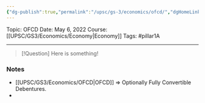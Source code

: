 ```yaml
---
{"dg-publish":true,"permalink":"/upsc/gs-3/economics/ofcd/","dgHomeLink":true,"dgPassFrontmatter":false}
---
```


Topic: OFCD
Date: May 6, 2022
Course:[[UPSC/GS3/Economics/Economy|Economy]]
Tags: #pillar1A

---

> [!Question]
> Here is something! 


### Notes
- [[UPSC/GS3/Economics/OFCD|OFCD]] => Optionally Fully Convertible Debentures. 
- 



